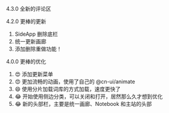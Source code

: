 4.3.0 全新的评论区

4.2.0 更棒的更新

1. SideApp 删除底栏
2. 统一更新画廊
3. 添加删除重做功能！

4.0.0 更棒的优化

1.  😍 添加更新菜单
2.  😍 更加流畅的动画，使用了自己的 @cn-ui/animate
3.  😄 使用分片加载词库的方式加载，速度更快了
4.  😂 开始使用侧边分类，可以关闭和打开，居然那么久才想到优化
5.  😂 新的头部栏，主要是统一画廊、Notebook 和主站的头部
